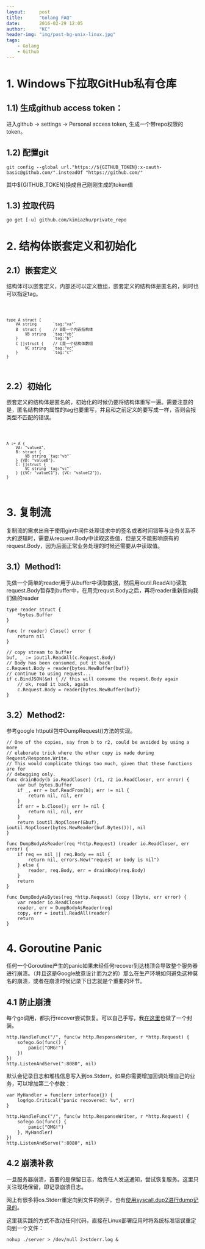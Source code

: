 ```yaml
---
layout:     post
title:      "Golang FAQ"
date:       2016-02-29 12:05
author:     "KC"
header-img: "img/post-bg-unix-linux.jpg"
tags:
    - Golang
    - Github
---
```


# 1. Windows下拉取GitHub私有仓库

## 1.1) 生成github access token：

进入github -> settings -> Personal access token, 生成一个带repo权限的token。


## 1.2) 配置git

	git config --global url."https://${GITHUB_TOKEN}:x-oauth-basic@github.com/".insteadOf "https://github.com/"

其中${GITHUB_TOKEN}换成自己刚刚生成的token值

## 1.3) 拉取代码

	go get [-u] github.com/kimiazhu/private_repo

# 2. 结构体嵌套定义和初始化

## 2.1）嵌套定义

结构体可以嵌套定义，内部还可以定义数组，嵌套定义的结构体是匿名的，同时也可以指定tag。

<code lang="golang">

	type A struct {
		VA string       `tag:"va"`
		B  struct {		// B是一个内嵌结构体
			VB string   `tag:"vb"`
		}               `tag:"b"`
		C []struct {    // C是一个结构体数组
			VC string   `tag:"vc"`
		}               `tag:"c"`
	}

</code>

## 2.2）初始化

嵌套定义的结构体是匿名的，初始化的时候仍要将结构体重写一遍。需要注意的是，匿名结构体内属性的tag也要重写，并且和之前定义的要写成一样，否则会报类型不匹配的错误。

<code lang="golang">

	A := A {
		VA: "valueA",
		B: struct {
			VB string `tag:"vb"`
		} {VB: "valueB"},
		C: []struct {
			VC string `tag:"vc"`
		} {{VC: "valueC1"}, {VC: "valueC2"}},
	}

</code>

# 3. 复制流

复制流的需求出自于使用gin中间件处理请求中的签名或者时间错等与业务关系不大的逻辑时，需要从request.Body中读取这些值，但是又不能影响原有的request.Body，因为后面正常业务处理的时候还需要从中读取值。

## 3.1）Method1:

先做一个简单的reader用于从buffer中读取数据，然后用ioutil.ReadAll()读取request.Body暂存到buffer中，在用完requst.Body之后，再将reader重新指向我们做的reader

	type reader struct {
		*bytes.Buffer
	}
	
	func (r reader) Close() error {
		return nil
	}

	// copy stream to buffer
	buf, _ := ioutil.ReadAll(c.Request.Body)
	// Body has been consumed, put it back
	c.Request.Body = reader{bytes.NewBuffer(buf)}
	// continue to using request...
	if c.BindJSON(&m) { // this will comsume the request.Body again
		// ok, read it back, again
		c.Request.Body = reader{bytes.NewBuffer(buf)}
	}

## 3.2）Method2:

参考google httputil包中DumpRequest()方法的实现。

	// One of the copies, say from b to r2, could be avoided by using a more
	// elaborate trick where the other copy is made during Request/Response.Write.
	// This would complicate things too much, given that these functions are for
	// debugging only.
	func drainBody(b io.ReadCloser) (r1, r2 io.ReadCloser, err error) {
		var buf bytes.Buffer
		if _, err = buf.ReadFrom(b); err != nil {
			return nil, nil, err
		}
		if err = b.Close(); err != nil {
			return nil, nil, err
		}
		return ioutil.NopCloser(&buf), ioutil.NopCloser(bytes.NewReader(buf.Bytes())), nil
	}
	
	func DumpBodyAsReader(req *http.Request) (reader io.ReadCloser, err error) {
		if req == nil || req.Body == nil {
			return nil, errors.New("request or body is nil")
		} else {
			reader, req.Body, err = drainBody(req.Body)
		}
		return
	}
	
	func DumpBodyAsBytes(req *http.Request) (copy []byte, err error) {
		var reader io.ReadCloser
		reader, err = DumpBodyAsReader(req)
		copy, err = ioutil.ReadAll(reader)
		return
	}

# 4. Goroutine Panic

任何一个Goroutine产生的panic如果未经任何recover到达栈顶会导致整个服务器进行崩溃。（并且这是Google故意设计而为之的）那么在生产环境如何避免这种莫名的崩溃，或者在崩溃时候记录下日志就是个重要的环节。

## 4.1 防止崩溃

每个go调用，都执行recover尝试恢复。可以自己手写，我[在这里](https://github.com/kimiazhu/golib/tree/master/safego "safego")也做了一个封装。

	http.HandleFunc("/", func(w http.ResponseWriter, r *http.Request) {
		sofego.Go(func() {
			panic("OMG!")
		})
	})
	http.ListenAndServe(":8080", nil)

默认会记录日志和堆栈信息写入到os.Stderr。如果你需要增加回调处理自己的业务，可以增加第二个参数：

	var MyHandler = func(err interface{}) {
		log4go.Critical("panic recovered: %v", err)
	}
	
	http.HandleFunc("/", func(w http.ResponseWriter, r *http.Request) {
		sofego.Go(func() {
			panic("OMG!")
		}, MyHandler)
	})
	http.ListenAndServe(":8080", nil)

## 4.2 崩溃补救

一旦服务器崩溃，首要的是保留日志，给责任人发送通知，尝试恢复服务。这里只关注现场保留，即记录崩溃日志。

网上有很多将os.Stderr重定向到文件的例子，也有[使用syscall.dup2进行dump记录的](http://www.cnblogs.com/ghj1976/p/4276390.html)。

这里我实践的方式不改动任何代码，直接在Linux部署应用时将系统标准错误重定向到一个文件：

	nohup ./server > /dev/null 2>stderr.log &